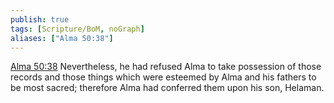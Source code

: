 ```yaml
---
publish: true
tags: [Scripture/BoM, noGraph]
aliases: ["Alma 50:38"]
---
```

[Alma 50:38](https://churchofjesuschrist.org/study/scriptures/bofm/alma/50?lang=eng&id=p38#p38) Nevertheless, he had refused Alma to take possession of those records and those things which were esteemed by Alma and his fathers to be most sacred; therefore Alma had conferred them upon his son, Helaman.
